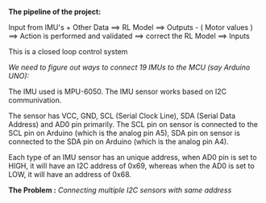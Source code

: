 **The pipeline of the project:**

Input from IMU's + Other Data ==> RL Model ==> Outputs - ( Motor values )  ==> Action is performed and validated ==> correct the RL Model ==> Inputs

This is a closed loop control system

*We need to figure out ways to connect 19 IMUs to the MCU (say Arduino UNO):*

The IMU used is MPU-6050.
The IMU sensor works based on I2C communivation.

The sensor has VCC, GND, SCL (Serial Clock Line), SDA (Serial Data Address) and AD0 pin primarily.
The SCL pin on sensor is connected to the SCL pin on Arduino (which is the analog pin A5), SDA pin on sensor is connected to the SDA pin on Arduino (which is the analog pin A4).

Each type of an IMU sensor has an unique address, when AD0 pin is set to HIGH, it will have an I2C address of 0x69, whereas when the AD0 is set to LOW, it will have an address of 0x68.

**The Problem :** *Connecting multiple I2C sensors with same address*







